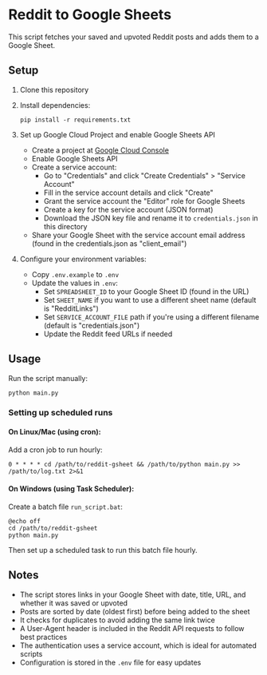 # Reddit to Google Sheets

This script fetches your saved and upvoted Reddit posts and adds them to a Google Sheet.

## Setup

1. Clone this repository
2. Install dependencies:
   ```
   pip install -r requirements.txt
   ```
3. Set up Google Cloud Project and enable Google Sheets API
   - Create a project at [Google Cloud Console](https://console.cloud.google.com/)
   - Enable Google Sheets API
   - Create a service account:
     - Go to "Credentials" and click "Create Credentials" > "Service Account"
     - Fill in the service account details and click "Create"
     - Grant the service account the "Editor" role for Google Sheets
     - Create a key for the service account (JSON format)
     - Download the JSON key file and rename it to `credentials.json` in this directory
   - Share your Google Sheet with the service account email address (found in the credentials.json as "client_email")

4. Configure your environment variables:
   - Copy `.env.example` to `.env`
   - Update the values in `.env`:
     - Set `SPREADSHEET_ID` to your Google Sheet ID (found in the URL)
     - Set `SHEET_NAME` if you want to use a different sheet name (default is "RedditLinks")
     - Set `SERVICE_ACCOUNT_FILE` path if you're using a different filename (default is "credentials.json")
     - Update the Reddit feed URLs if needed

## Usage

Run the script manually:
```
python main.py
```

### Setting up scheduled runs

#### On Linux/Mac (using cron):
Add a cron job to run hourly:
```
0 * * * * cd /path/to/reddit-gsheet && /path/to/python main.py >> /path/to/log.txt 2>&1
```

#### On Windows (using Task Scheduler):
Create a batch file `run_script.bat`:
```
@echo off
cd /path/to/reddit-gsheet
python main.py
```
Then set up a scheduled task to run this batch file hourly.

## Notes

- The script stores links in your Google Sheet with date, title, URL, and whether it was saved or upvoted
- Posts are sorted by date (oldest first) before being added to the sheet
- It checks for duplicates to avoid adding the same link twice
- A User-Agent header is included in the Reddit API requests to follow best practices
- The authentication uses a service account, which is ideal for automated scripts
- Configuration is stored in the `.env` file for easy updates 